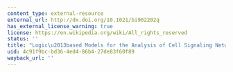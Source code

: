 ```yaml
---
content_type: external-resource
external_url: http://dx.doi.org/10.1021/bi902202q
has_external_license_warning: true
license: https://en.wikipedia.org/wiki/All_rights_reserved
status: ''
title: "Logic\u2013based Models for the Analysis of Cell Signaling Networks"
uid: 4c91f9bc-bd36-4ed4-86b4-27de83f60f89
wayback_url: ''
---
```

